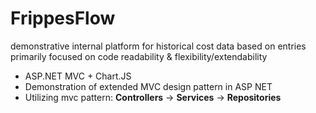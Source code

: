 # FrippesFlow
demonstrative internal platform for historical cost data based on entries
primarily focused on code readability & flexibility/extendability

- ASP.NET MVC + Chart.JS
- Demonstration of extended MVC design pattern in ASP NET
- Utilizing mvc pattern: **Controllers** -> **Services** -> **Repositories**
